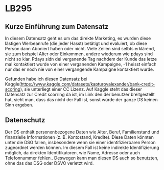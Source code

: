 # LB295

## Kurze Einführung zum Datensatz
In diesem Datensatz geht es um das direkte Marketing, es wurden diese lästigen Werbeanrufe (die jeder Hasst) betätigt  und evaluiert, ob diese Person dann Aboniert haben oder nicht. Viele Zeilen sind selbts erklärend, sie zum beispiel Alter oder Einkommen, andere wiederum wie pdays sind nicht so klar. Pdays sidn dei verganende Tag nachdem der Kunde das letze mal kontaktiert wurde von einer verganenden Kampaigne, -1 heisst einfach nur das er noch nie von einer vergangende Kampaigne kontaktiert wurde.

Gefunden habe ich diesen Datensatz bei Kaggle(https://www.kaggle.com/datasets/kapturovalexander/bank-credit-scoring), sie unterliegt einer CC Lizenz. Auf Kaggle steht das dieser Datensatz zur Credit scorring da ist, im Link den der benutzer breitgestellt hat, sieht man, dass das nicht der Fall ist, sonst würde der ganze DS keinen Sinn ergeben. 


## Datenschutz 

Der DS enthält personenbezogene Daten wie Alter, Beruf, Familienstand und finanzielle Informationen (z. B. Kontostand, Kredite). Diese Daten könnten unter die DSG fallen, insbesondere wenn sie einer identifizierbaren Person zugeordnet werden können. Im diesem Fall ist keine indirekte Identifizierung möglich, da direkten Identifikatoren, wie Name, Adresse oder auch Telefonnummer fehlen.. Deswegen kann man diesen DS auch so benutzten, ohne das das DSG oder DSVO verletzt wird.
